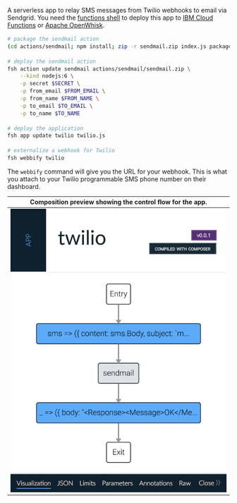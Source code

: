 A serverless app to relay SMS messages from Twilio webhooks to email via Sendgrid. You need the [functions shell](https://www.npmjs.com/package/@ibm-functions/shell) to deploy this app to [IBM Cloud Functions](https://ibm.biz/openwhisk) or [Apache OpenWhisk](https://github.com/apache/incubator-openwhisk).

```bash
# package the sendmail action
(cd actions/sendmail; npm install; zip -r sendmail.zip index.js package.json node_modules)

# deploy the sendmail action
fsh action update sendmail actions/sendmail/sendmail.zip \
    --kind nodejs:6 \
    -p secret $SECRET \
    -p from_email $FROM_EMAIL \
    -p from_name $FROM_NAME \
    -p to_email $TO_EMAIL \
    -p to_name $TO_NAME

# deploy the application
fsh app update twilio twilio.js

# externalize a webhook for Twilio
fsh webbify twilio
```

The `webbify` command will give you the URL for your webhook. This is what you attach to your Twilio programmable SMS phone number on their dashboard.

|Composition preview showing the control flow for the app.|
|:--:|
|<img src="images/preview.png" width="100%" title="Twilio to Sendgrid app">|
